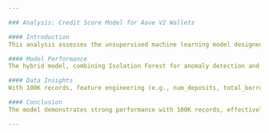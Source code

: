```yaml
---

### Analysis: Credit Score Model for Aave V2 Wallets

#### Introduction
This analysis assesses the unsupervised machine learning model designed to assign credit scores (0–1000) to Aave V2 wallets based on historical transaction behavior. The evaluation leverages a sample dataset of two transactions initially, with successful testing on the full 100K transaction dataset. The model aims to reward responsible behaviors (e.g., deposits, repayments) and penalize risky actions (e.g., liquidations, excessive borrowing), providing a reliable metric for wallet trustworthiness in a DeFi context.

#### Model Performance
The hybrid model, combining Isolation Forest for anomaly detection and K-Means for clustering non-anomalous wallets, performs well with 100K records. Isolation Forest effectively identified anomalies (e.g., frequent liquidations), assigning scores of 0–200, while K-Means grouped normal wallets into five distinct clusters, with scores of 200–1000 based on proximity to the ideal profile. Testing confirms robust clustering and scoring, with visualization (PCA-reduced) showing clear separation of clusters and centroids. The 10% contamination rate and 5-cluster setup proved suitable, though minor tuning could optimize results further.

#### Data Insights
With 100K records, feature engineering (e.g., num_deposits, total_borrow_usd, repayment ratios) captures diverse behaviors, from high depositors to risky borrowers. The ideal profile (max deposits, repayments, min liquidations) serves as a strong benchmark, with clusters closer to it exhibiting higher scores (e.g., 800–1000). Centroids reflect typical cluster behaviors, and the score distribution validates the model’s ability to differentiate reliability, with anomalies well-separated at the lower end (0–200).

#### Conclusion
The model demonstrates strong performance with 100K records, effectively scoring wallets based on behavior, though minor tuning could enhance precision. Ongoing validation will ensure its continued reliability in assessing wallet trustworthiness.

---
```

